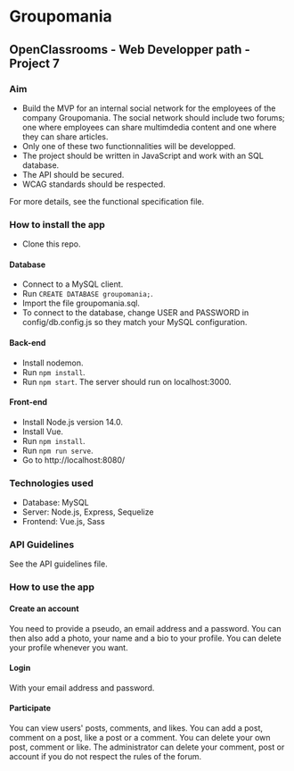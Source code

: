 # Groupomania

## OpenClassrooms - Web Developper path - Project 7


### Aim
- Build the MVP for an internal social network for the employees of the company Groupomania. The social network should include two forums; one where employees can share multimdedia content and one where they can share articles.
- Only one of these two functionnalities will be developped.
- The project should be written in JavaScript and work with an SQL database.
- The API should be secured.
- WCAG standards should be respected.

For more details, see the functional specification file.


### How to install the app

- Clone this repo.

#### Database
- Connect to a MySQL client.
- Run `CREATE DATABASE groupomania;`.
- Import the file groupomania.sql.
- To connect to the database, change USER and PASSWORD in config/db.config.js so they match your MySQL configuration.

#### Back-end
- Install nodemon.
- Run `npm install`.
- Run `npm start`. The server should run on localhost:3000.

#### Front-end
- Install Node.js version 14.0.
- Install Vue.
- Run `npm install`.
- Run `npm run serve`.
- Go to http://localhost:8080/


### Technologies used
- Database: MySQL
- Server: Node.js, Express, Sequelize
- Frontend: Vue.js, Sass


### API Guidelines
See the API guidelines file.


### How to use the app

#### Create an account
You need to provide a pseudo, an email address and a password. You can then also add a photo, your name and a bio to your profile. You can delete your profile whenever you want.

#### Login
With your email address and password.

#### Participate
You can view users' posts, comments, and likes.
You can add a post, comment on a post, like a post or a comment.
You can delete your own post, comment or like.
The administrator can delete your comment, post or account if you do not respect the rules of the forum.

